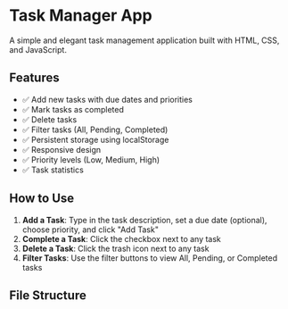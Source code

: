 # Task Manager App

A simple and elegant task management application built with HTML, CSS, and JavaScript.

## Features

- ✅ Add new tasks with due dates and priorities
- ✅ Mark tasks as completed
- ✅ Delete tasks
- ✅ Filter tasks (All, Pending, Completed)
- ✅ Persistent storage using localStorage
- ✅ Responsive design
- ✅ Priority levels (Low, Medium, High)
- ✅ Task statistics

## How to Use

1. **Add a Task**: Type in the task description, set a due date (optional), choose priority, and click "Add Task"
2. **Complete a Task**: Click the checkbox next to any task
3. **Delete a Task**: Click the trash icon next to any task
4. **Filter Tasks**: Use the filter buttons to view All, Pending, or Completed tasks

## File Structure
